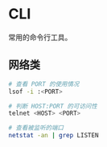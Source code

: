 # CLI

常用的命令行工具。

## 网络类

```sh
# 查看 PORT 的使用情况
lsof -i :<PORT>

# 判断 HOST:PORT 的可访问性
telnet <HOST> <PORT>

# 查看被监听的端口
netstat -an | grep LISTEN
```